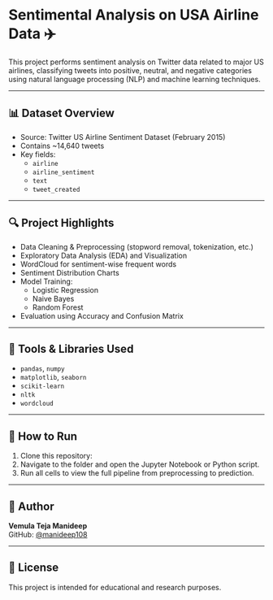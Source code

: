 # Sentimental Analysis on USA Airline Data ✈️

This project performs sentiment analysis on Twitter data related to major US airlines, classifying tweets into positive, neutral, and negative categories using natural language processing (NLP) and machine learning techniques.

---

## 📊 Dataset Overview

- Source: Twitter US Airline Sentiment Dataset (February 2015)
- Contains ~14,640 tweets
- Key fields:
  - `airline`
  - `airline_sentiment`
  - `text`
  - `tweet_created`

---

## 🔍 Project Highlights

- Data Cleaning & Preprocessing (stopword removal, tokenization, etc.)
- Exploratory Data Analysis (EDA) and Visualization
- WordCloud for sentiment-wise frequent words
- Sentiment Distribution Charts
- Model Training:
  - Logistic Regression
  - Naive Bayes
  - Random Forest
- Evaluation using Accuracy and Confusion Matrix

---

## 🧰 Tools & Libraries Used

- `pandas`, `numpy`
- `matplotlib`, `seaborn`
- `scikit-learn`
- `nltk`
- `wordcloud`

---

## 🚀 How to Run

1. Clone this repository:
2. Navigate to the folder and open the Jupyter Notebook or Python script.
3. Run all cells to view the full pipeline from preprocessing to prediction.

---



## 👤 Author

**Vemula Teja Manideep**  
GitHub: [@manideep108](https://github.com/manideep108)

---

## 📌 License

This project is intended for educational and research purposes.
